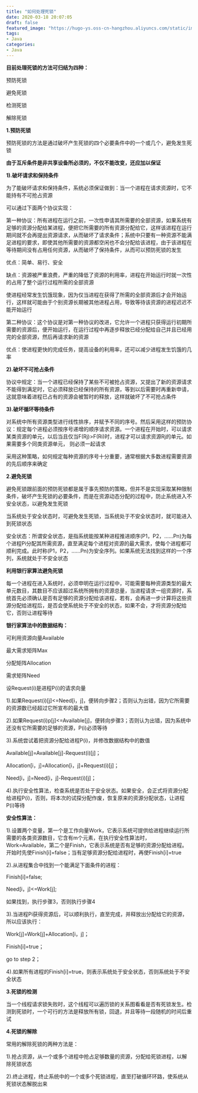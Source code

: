 ```yaml
---
title: "如何处理死锁"
date: 2020-03-18 20:07:05
draft: false
featured_image: "https://hugo-ys.oss-cn-hangzhou.aliyuncs.com/static/img/java.png"
tags:
- Java
categories: 
- Java
---
```

**目前处理死锁的方法可归结为四种：**

预防死锁

避免死锁

检测死锁

解除死锁

**1.预防死锁**

预防死锁的方法是通过破坏产生死锁的四个必要条件中的一个或几个，避免发生死锁

**由于互斥条件是非共享设备所必须的，不仅不能改变，还应加以保证**

**1).破坏请求和保持条件**

为了能破坏请求和保持条件，系统必须保证做到：当一个进程在请求资源时，它不能持有不可抢占资源

可以通过下面两个协议实现：

第一种协议：所有进程在运行之前，一次性申请其所需要的全部资源，如果系统有足够的资源分配给某进程，便把它所需要的所有资源分配给它，这样该进程在运行期间就不会再提出资源请求，从而破坏了请求条件；系统中只要有一种资源不能满足进程的要求，即使其他所需要的资源都空闲也不会分配给该进程，由于该进程在等待期间没有占用任何资源，从而破坏了保持条件，从而可以预防死锁的发生

优点：简单、易行、安全

缺点：资源被严重浪费，严重的降低了资源的利用率，进程在开始运行时就一次性的占用了整个运行过程所需的全部资源

使进程经常发生饥饿现象，因为仅当进程在获得了所需的全部资源后才会开始运行，这样就可能由于个别资源长期被其他进程占用，导致等待该资源的进程迟迟不能开始运行

第二种协议：这个协议是对第一种协议的改进，它允许一个进程只获得运行初期所需要的资源后，便开始运行，在运行过程中再逐步释放已经分配给自己并且已经用完的全部资源，然后再请求新的资源

优点：使进程更快的完成任务，提高设备的利用率，还可以减少进程发生饥饿的几率

**2).破坏不可抢占条件**

协议中规定：当一个进程已经保持了某些不可被抢占资源，又提出了新的资源请求不能得到满足时，它必须释放已经保持的所有资源，等到以后需要时再重新申请，这就意味着进程已占有的资源会被暂时的释放，这样就破坏了不可抢占条件

**3).破坏循环等待条件**

对系统中所有资源类型进行线性排序，并赋予不同的序号。然后采用这样的预防协议：规定每个进程必须按序号递增的顺序请求资源。一个进程在开始时，可以请求某类资源的单元，以后当且仅当F(Rj)>F(Ri)时，进程才可以请求资源Rj的单元。如果需要多个同类资源单元， 则必须一起请求

采用这种策略，如何规定每种资源的序号十分重要，通常根据大多数进程需要资源的先后顺序来确定

**2.避免死锁**

避免死锁跟前面的预防死锁都是属于事先预防的策略，但并不是实现采取某种限制条件，破坏产生死锁的必要条件，而是在资源动态分配的过程中，防止系统进入不安全状态，以避免发生死锁

当系统处于安全状态时，可避免发生死锁，当系统处于不安全状态时，就可能进入到死锁状态

安全状态：所谓安全状态，是指系统能按某种进程推进顺序(P1，P2，......Pn)为每个进程Pi分配其所需资源，直至满足每个进程对资源的最大需求，使每个进程都可顺利完成。此时称(P1，P2，......Pn)为安全序列。如果系统无法找到这样的一个序列，系统就处于不安全状态

**利用银行家算法避免死锁**

每一个进程在进入系统时，必须申明在运行过程中，可能需要每种资源类型的最大单元数目，其数目不应该超过系统所拥有的资源总量，当进程请求一组资源时，系统首先必须确认是否有足够的资源分配给该进程，若有，会再进一步计算将这些资源分配给进程后，是否会使系统处于不安全的状态，如果不会，才将资源分配给它，否则让进程等待

**银行家算法中的数据结构：**

可利用资源向量Available

最大需求矩阵Max

分配矩阵Allocation

需求矩阵Need

设Request(i)是进程P(i)的请求向量

1).如果Request(i)[j]<=Need[i，j]，便转向步骤2；否则认为出错，因为它所需要的资源数已经超过它所宣布的最大值

2).如果Request(i)p[j]<=Available[j]，便转向步骤3；否则认为出错，因为系统中还没有它所需要的足够的资源，P(i)必须等待

3).系统尝试着把资源分配给进程P(i)，并修改数据结构中的数值

Available[j]=Available[j]-Request(i)[j]；

Allocation[i，j]=Allocation[i，j]+Request(i)[j]；

Need[i，j]=Need[i，j]-Request(i)[j]；

4).执行安全性算法，检查系统是否处于安全状态。如果安全，会正式将资源分配给进程P(i)，否则，将本次的试探分配作废，恢复原来的资源分配状态，让进程P(i)等待

**安全性算法：**

1).设置两个变量，第一个是工作向量Work，它表示系统可提供给进程继续运行所需要的各类资源数目，它含有m个元素，在执行安全性算法时，Work=Available，第二个是Finish，它表示系统是否有足够的资源分配给进程。开始时先使Finish[i]=false；当有足够资源分配给进程时，再使Finish[i]=true

2).从进程集合中找到一个能满足下面条件的进程：

Finish[i]=false;

Need[i，j]<=Work[j];

如果找到，执行步骤3，否则执行步骤4

3).当进程Pi获得资源后，可以顺利执行，直至完成，并释放出分配给它的资源，所以应该执行：

Work[j]=Work[j]+Allocation[i，j]；

Finish[i]=true；

go to step 2；

4).如果所有进程的Finish[i]=true，则表示系统处于安全状态，否则系统处于不安全状态

**3.死锁的检测**

当一个线程请求锁失败时，这个线程可以遍历锁的关系图看看是否有死锁发生。检测到死锁时，一个可行的方法是释放所有锁，回退，并且等待一段随机的时间后重试

**4.死锁的解除**

常用的解除死锁的两种方法是：

1).抢占资源，从一个或多个进程中抢占足够数量的资源，分配给死锁进程，以解除死锁状态

2).终止进程，终止系统中的一个或多个死锁进程，直至打破循环环路，使系统从死锁状态解脱出来